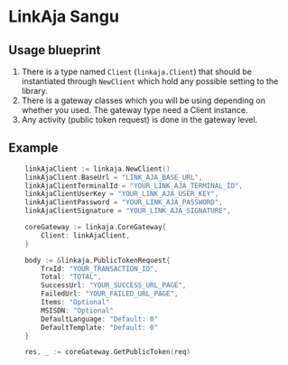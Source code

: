 # LinkAja Sangu

## Usage blueprint

1. There is a type named `Client` (`linkaja.Client`) that should be instantiated through `NewClient` which hold any possible setting to the library.
2. There is a gateway classes which you will be using depending on whether you used. The gateway type need a Client instance.
3. Any activity (public token request) is done in the gateway level.

## Example

```go
    linkAjaClient := linkaja.NewClient()
    linkAjaClient.BaseUrl = "LINK_AJA_BASE_URL",
    linkAjaClientTerminalId = "YOUR_LINK_AJA_TERMINAL_ID",
    linkAjaClientUserKey = "YOUR_LINK_AJA_USER_KEY",
    linkAjaClientPassword = "YOUR_LINK_AJA_PASSWORD",
    linkAjaClientSignature = "YOUR_LINK_AJA_SIGNATURE",

    coreGateway := linkaja.CoreGateway{
        Client: linkAjaClient,
    }

    body := &linkaja.PublicTokenRequest{
        TrxId: "YOUR_TRANSACTION_ID",
        Total: "TOTAL",
        SuccessUrl: "YOUR_SUCCESS_URL_PAGE",
        FailedUrl: "YOUR_FAILED_URL_PAGE",
        Items: "Optional"
        MSISDN: "Optional"
        DefaultLanguage: "Default: 0"
        DefaultTemplate: "Default: 0"
    }

    res, _ := coreGateway.GetPublicToken(req)
```

